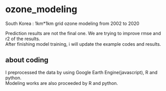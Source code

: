 # ozone_modeling
South Korea : 1km*1km grid ozone modeling from 2002 to 2020 <br>

Prediction results are not the final one. We are trying to improve rmse and r2 of the results.<br>
After finishing model training, i will update the example codes and results.

## about coding
I preprocessed the data by using Google Earth Engine(javascript), R and python. <br>
Modeling works are also proceeded by R and python.
